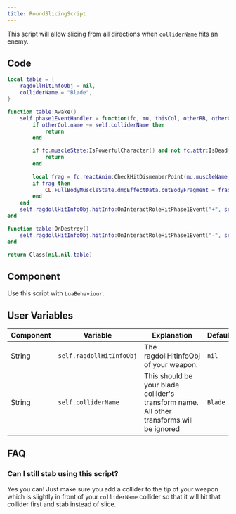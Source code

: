 ```yaml
---
title: RoundSlicingScript
---
```


This script will allow slicing from all directions when `colliderName` hits an enemy.

## Code

```lua
local table = {
    ragdollHitInfoObj = nil,
    colliderName = "Blade",
}

function table:Awake()
    self.phase1EventHandler = function(fc, mu, thisCol, otherRB, otherCol, point, normal, relaVel)
        if otherCol.name ~= self.colliderName then
            return
        end

        if fc.muscleState:IsPowerfulCharacter() and not fc.attr:IsDead() then
            return
        end
        
        local frag = fc.reactAnim:CheckHitDismemberPoint(mu.muscleName, point)
        if frag then
            CL.FullBodyMuscleState.dmgEffectData.cutBodyFragment = frag
        end
    end
    self.ragdollHitInfoObj.hitInfo:OnInteractRoleHitPhase1Event("+", self.phase1EventHandler)
end

function table:OnDestroy()
    self.ragdollHitInfoObj.hitInfo:OnInteractRoleHitPhase1Event("-", self.phase1EventHandler)
end

return Class(nil,nil,table)
```

## Component

Use this script with `LuaBehaviour`.

## User Variables

| Component | Variable                 | Explanation                                                                               | Default |
|-----------|--------------------------|-------------------------------------------------------------------------------------------|---------|
| String    | `self.ragdollHitInfoObj` | The ragdollHitInfoObj of your weapon.                                                     | `nil`   |
| String    | `self.colliderName`      | This should be your blade collider's transform name. All other transforms will be ignored | `Blade` |

## FAQ

### Can I still stab using this script?
Yes you can! Just make sure you add a collider to the tip of your weapon which is slightly in front of your `colliderName` collider so that it will hit that collider first and stab instead of slice.

